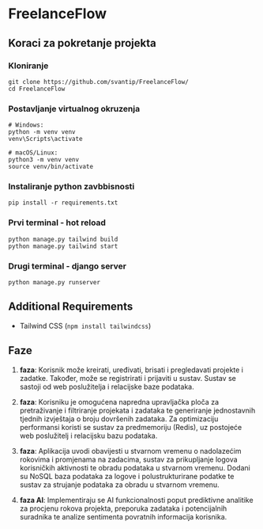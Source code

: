 # FreelanceFlow


## Koraci za pokretanje projekta
### Kloniranje
```
git clone https://github.com/svantip/FreelanceFlow/
cd FreelanceFlow
```
### Postavljanje virtualnog okruzenja
```
# Windows:
python -m venv venv
venv\Scripts\activate

# macOS/Linux:
python3 -m venv venv
source venv/bin/activate
```
### Instaliranje python zavbbisnosti
```
pip install -r requirements.txt
```
### Prvi terminal - hot reload
```
python manage.py tailwind build
python manage.py tailwind start
```
### Drugi terminal - django server
```
python manage.py runserver
```

## Additional Requirements
- Tailwind CSS (`npm install tailwindcss`)



## Faze
1. **faza**: Korisnik može kreirati, uređivati, brisati i pregledavati projekte i zadatke. Također, može se registrirati i prijaviti u sustav. Sustav se sastoji od web poslužitelja i relacijske baze podataka.

3. **faza**: Korisniku je omogućena napredna upravljačka ploča za pretraživanje i filtriranje projekata i zadataka te generiranje jednostavnih tjednih izvještaja o broju dovršenih zadataka. Za optimizaciju performansi koristi se sustav za predmemoriju (Redis), uz postojeće web poslužitelj i relacijsku bazu podataka.

5. **faza**: Aplikacija uvodi obavijesti u stvarnom vremenu o nadolazećim rokovima i promjenama na zadacima, sustav za prikupljanje logova korisničkih aktivnosti te obradu podataka u stvarnom vremenu. Dodani su NoSQL baza podataka za logove i polustrukturirane podatke te sustav za strujanje podataka za obradu u stvarnom vremenu.

7. **faza AI**: Implementiraju se AI funkcionalnosti poput prediktivne analitike za procjenu rokova projekta, preporuka zadataka i potencijalnih suradnika te analize sentimenta povratnih informacija korisnika.
